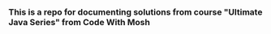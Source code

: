 ### This is a repo for documenting solutions from course "Ultimate Java Series" from Code With Mosh
